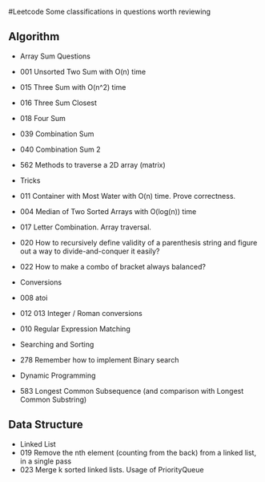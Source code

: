 #Leetcode
Some classifications in questions worth reviewing  

## Algorithm  
- Array Sum Questions  
 - 001 Unsorted Two Sum with O(n) time  
 - 015 Three Sum with O(n^2) time  
 - 016 Three Sum Closest  
 - 018 Four Sum  
 - 039 Combination Sum  
 - 040 Combination Sum 2  
 - 562 Methods to traverse a 2D array (matrix)

- Tricks
 - 011 Container with Most Water with O(n) time. Prove correctness.  
 - 004 Median of Two Sorted Arrays with O(log(n)) time  
 - 017 Letter Combination. Array traversal.
 - 020 How to recursively define validity of a parenthesis string and figure out a way to divide-and-conquer it easily?
 - 022 How to make a combo of bracket always balanced?

- Conversions  
 - 008 atoi  
 - 012 013 Integer / Roman conversions  
 - 010 Regular Expression Matching  

- Searching and Sorting  
 - 278 Remember how to implement Binary search  

- Dynamic Programming  
 - 583 Longest Common Subsequence (and comparison with Longest Common Substring)  

## Data Structure
- Linked List  
 - 019 Remove the nth element (counting from the back) from a linked list, in a single pass  
 - 023 Merge k sorted linked lists. Usage of PriorityQueue
